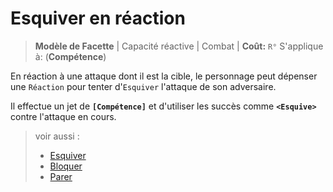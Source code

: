 # Esquiver en réaction

> **Modèle de Facette** |
> Capacité réactive | Combat |
> **Coût:** `R°`
> S'applique à: (**Compétence**)

En réaction à une attaque dont il est la cible, le personnage peut dépenser une `Réaction` pour tenter d'`Esquiver` l'attaque de son adversaire. 

Il effectue un jet de **`[Compétence]`** et d'utiliser les succès comme **`<Esquive>`** contre l'attaque en cours.

> voir aussi : 
> - [Esquiver](https://trello.com/c/OUGIeI4Y/118) 
> - [Bloquer](https://trello.com/c/djn43Sx7/51)
> - [Parer](https://trello.com/c/wZfjrBjI/62)
